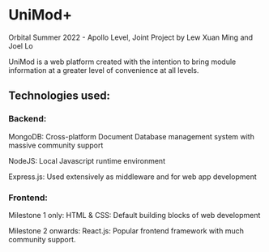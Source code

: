 # UniMod+
Orbital Summer 2022 - Apollo Level, Joint Project by Lew Xuan Ming and Joel Lo

UniMod is a web platform created with the intention to bring module information at a greater level of convenience at all levels.

## Technologies used:
### Backend:
MongoDB: Cross-platform Document Database management system with massive community support

NodeJS: Local Javascript runtime environment

Express.js: Used extensively as middleware and for web app development

### Frontend:

Milestone 1 only:
HTML & CSS: Default building blocks of web development

Milestone 2 onwards:
React.js: Popular frontend framework with much community support.
